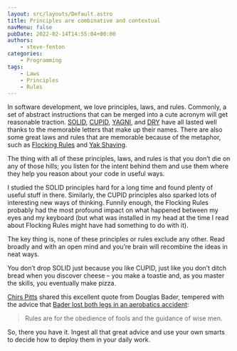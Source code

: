 ```yaml
---
layout: src/layouts/Default.astro
title: Principles are combinative and contextual
navMenu: false
pubDate: 2022-02-14T14:55:04+00:00
authors:
    - steve-fenton
categories:
    - Programming
tags:
    - Laws
    - Principles
    - Rules
---
```


In software development, we love principles, laws, and rules. Commonly, a set of abstract instructions that can be merged into a cute acronym will get reasonable traction. [SOLID](http://www.butunclebob.com/ArticleS.UncleBob.PrinciplesOfOod), [CUPID](https://dannorth.net/2022/02/10/cupid-for-joyful-coding/), [YAGNI](https://www.martinfowler.com/bliki/Yagni.html), and [DRY](https://en.wikipedia.org/wiki/Don%27t_repeat_yourself) have all lasted well thanks to the memorable letters that make up their names. There are also some great laws and rules that are memorable because of the metaphor, such as [Flocking Rules](https://sandimetz.com/99bottles) and [Yak Shaving](http://projects.csail.mit.edu/gsb/old-archive/gsb-archive/gsb2000-02-11.html).

The thing with all of these principles, laws, and rules is that you don’t die on any of those hills; you listen for the intent behind them and use them where they help you reason about your code in useful ways.

I studied the SOLID principles hard for a long time and found plenty of useful stuff in there. Similarly, the CUPID principles also sparked lots of interesting new ways of thinking. Funnily enough, the Flocking Rules probably had the most profound impact on what happened between my eyes and my keyboard (but what was installed in my head at the time I read about Flocking Rules might have had something to do with it).

The key thing is, none of these principles or rules exclude any other. Read broadly and with an open mind and you’re brain will recombine the ideas in neat ways.

You don’t drop SOLID just because you like CUPID, just like you don’t ditch bread when you discover cheese – you make a toastie and, as you master the skills, you eventually make pizza.

[Chirs Pitts](https://twitter.com/thirstybear/status/1492806936483532806) shared this excellent quote from Douglas Bader, tempered with the advice that [Bader lost both legs in an aerobatics accident](https://en.wikipedia.org/wiki/Douglas_Bader):

> Rules are for the obedience of fools and the guidance of wise men.

So, there you have it. Ingest all that great advice and use your own smarts to decide how to deploy them in your daily work.